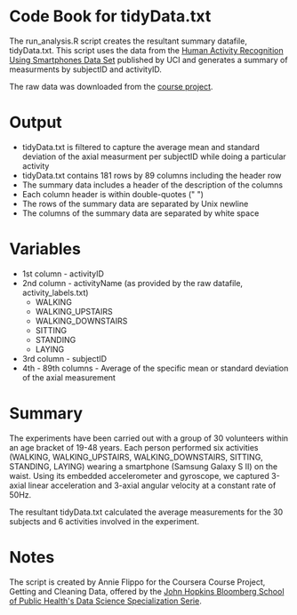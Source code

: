 # Code Book for tidyData.txt

The run_analysis.R script creates the resultant summary datafile, tidyData.txt. This script uses the data from the [Human Activity Recognition Using Smartphones Data Set](http://archive.ics.uci.edu/ml/datasets/Human+Activity+Recognition+Using+Smartphones) published by UCI and generates a summary of measurments by subjectID and activityID. 

The raw data was downloaded from the [course project](https://d396qusza40orc.cloudfront.net/getdata%2Fprojectfiles%2FUCI%20HAR%20Dataset.zip).

# Output
* tidyData.txt is filtered to capture the average mean and standard deviation of the axial measurment per subjectID while doing a particular activity
* tidyData.txt contains 181 rows by 89 columns including the header row
* The summary data includes a header of the description of the columns
* Each column header is within double-quotes (" ")
* The rows of the summary data are separated by Unix newline 
* The columns of the summary data are separated by white space

# Variables
* 1st column - activityID
* 2nd column - activityName (as provided by the raw datafile, activity_labels.txt)
    - WALKING
    - WALKING_UPSTAIRS
    - WALKING_DOWNSTAIRS
    - SITTING
    - STANDING
    - LAYING
* 3rd column - subjectID
* 4th - 89th columns - Average of the specific mean or standard deviation of the axial measurement

# Summary
The experiments have been carried out with a group of 30 volunteers within an age bracket of 19-48 years. Each person performed six activities (WALKING, WALKING_UPSTAIRS, WALKING_DOWNSTAIRS, SITTING, STANDING, LAYING) wearing a smartphone (Samsung Galaxy S II) on the waist. Using its embedded accelerometer and gyroscope, we captured 3-axial linear acceleration and 3-axial angular velocity at a constant rate of 50Hz. 

The resultant tidyData.txt calculated the average measurements for the 30 subjects and 6 activities involved in the experiment. 

# Notes
The script is created by Annie Flippo for the Coursera Course Project, Getting and Cleaning Data, offered by the [John Hopkins Bloomberg School of Public Health's Data Science Specialization Serie](https://www.coursera.org/course/getdata). 
